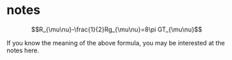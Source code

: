 # notes
$$R_{\mu\nu}-\frac{1}{2}Rg_{\mu\nu}=8\pi GT_{\mu\nu}$$

If you know the meaning of the above formula, you may be interested at the notes here.
